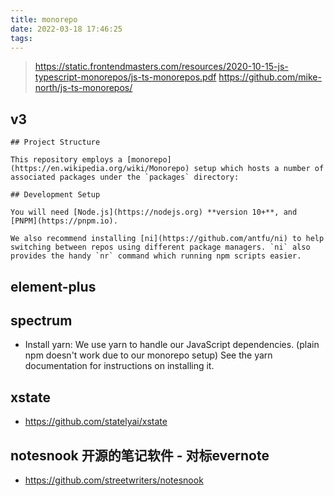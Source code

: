 ```yaml
---
title: monorepo
date: 2022-03-18 17:46:25
tags:
---
```


> https://static.frontendmasters.com/resources/2020-10-15-js-typescript-monorepos/js-ts-monorepos.pdf
> https://github.com/mike-north/js-ts-monorepos/
## v3
```
## Project Structure

This repository employs a [monorepo](https://en.wikipedia.org/wiki/Monorepo) setup which hosts a number of associated packages under the `packages` directory:

## Development Setup

You will need [Node.js](https://nodejs.org) **version 10+**, and [PNPM](https://pnpm.io).

We also recommend installing [ni](https://github.com/antfu/ni) to help switching between repos using different package managers. `ni` also provides the handy `nr` command which running npm scripts easier.

```

## element-plus



## spectrum
- Install yarn: We use yarn to handle our JavaScript dependencies. (plain npm doesn't work due to our monorepo setup) See the yarn documentation for instructions on installing it.


## xstate
- https://github.com/statelyai/xstate


## notesnook 开源的笔记软件 - 对标evernote
- https://github.com/streetwriters/notesnook